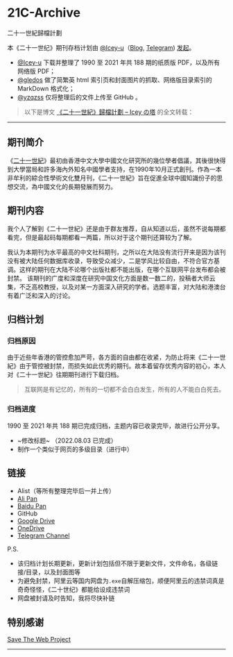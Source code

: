 # 21C-Archive
二十一世紀歸檔計劃

本《二十一世纪》期刊存档计划由 [@Icey-u](https://github.com/Icey-u)（[Blog](https://www.icey.pro/), [Telegram](https://t.me/@Iceyour)) [发起](https://www.icey.pro/misc/384/)。

- [@Icey-u](https://github.com/Icey-u) 下载并整理了 1990 至 2021 年共 188 期的纸质版 PDF，以及所有网络版 PDF；
- [@gledos](https://github.com/gledos/) 做了简繁英 html 索引页和封面图片的抓取、网络版目录索引的 MarkDown 格式化；
- [@yzqzss](https://github.com/yzqzss/) 仅将整理后的文件上传至 GitHub 。


> 以下是博文 [《二十一世紀》歸檔計劃 – Icey の塔](https://www.icey.pro/misc/384/) 的全文转载：
---

## 期刊简介

《[二十一世紀](http://www.cuhk.edu.hk/ics/21c/zh/introduction.html)》最初由香港中文大學中國文化研究所的幾位學者倡議，其後很快得到大學當局和許多海內外知名中國學者支持，在1990年10月正式創刊。作為一本非牟利的綜合性學術文化雙月刊，《二十一世紀》旨在促進全球中國知識份子的思想交流，為中國文化的長期發展而努力。

## 期刊内容

我个人了解到《二十一世紀》还是由于群友推荐，自从知道以后，虽然不说每期都看完，但是最起码每期都看一两篇，所以对于这个期刊还算较为了解。

我认为本期刊为水平最高的中文社科期刊，之所以在大陆没有流行开来是因为该刊没有被大陆任何数据库收录，导致受众减少，二是学风比较自由，不符合官方基调。这样的期刊在大陆不论哪个出版社都不能出版，在哪个互联网平台发布都会被封禁。 该期刊的广度和深度在研究中国文化方面是数一数二的，投稿者大师云集，不乏高校教授，以及对某一方面深入研究的学者。选题丰富，对大陆和港澳台有着广泛和深入的讨论。

## 归档计划

### 归档原因

由于近些年香港的管控愈加严苛，各方面的自由都在收紧，为防止将来《二十一世紀》由于管控被封禁，而损失如此优秀的期刊。故本着留存优秀内容的初心，本人对《二十一世紀》往期期刊进行下载归档。

> 互联网是有记忆的，所有的一切都不会白白发生，所有的人不能白白死去。

### 归档进度

1990 至 2021 年共 188 期已完成归档，主题内容已收录完毕，故进行公开分享。

-   ~修改标题~ （2022.08.03 已完成）
-   制作一个类似于网页的多级目录（进行中）

## 链接

-   Alist（等所有整理完毕后一并上传）
-   [Ali Pan](https://www.aliyundrive.com/s/6cL9wmh3S35)
-   [Baidu Pan](https://pan.baidu.com/s/1iFqtF81eE5Zmb53Z4QuiaA?pwd=7bzh)
-   GitHub
-   [Google Drive](https://drive.google.com/drive/folders/1yXYg4_l30xeQhf-dWWlLxyePggyhjmqO?usp=sharing)
-   [OneDrive](https://1drv.ms/u/s!Ag4ia1FjDRAMgcJCOzZoYFYjd22Z9w?e=3ZpxMz)
-   [Telegram Channel](https://t.me/Iceypro/36)

P.S.

-   该归档计划长期更新，更新计划包括但不限于更新文件，文件命名，各级链接/目录，以及封面图等
-   为避免封禁，阿里云等国内网盘为`.exe`自解压缩包，顺便阿里云的违禁词真是奇奇怪怪，《二十世纪》都能给设成违禁词
-   网盘被封请及时告知，我将尽快补链

## 特别感谢

[Save The Web Project](https://saveweb.othing.xyz/)

---

